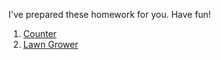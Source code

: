 I've prepared these homework for you. Have fun!

1. [Counter](./counter.md)
2. [Lawn Grower](./lawn-grower.md)
